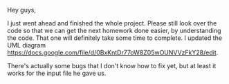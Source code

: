 Hey guys,

I just went ahead and finished the whole project.
Please still look over the code so that we can get the next homework done easier, by understanding the code. That
one will definitely take some time to complete. I updated the UML
diagram https://docs.google.com/file/d/0BxKntDr77oW8Z05wOUNVVzFkY28/edit.

There's actually some bugs that I don't know how to fix yet, but at
least it works for the input file he gave us.
